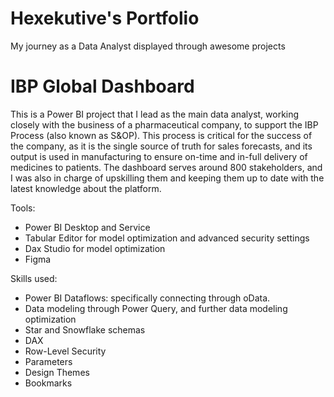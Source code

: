 # Hexekutive's Portfolio
My journey as a Data Analyst displayed through awesome projects

# IBP Global Dashboard

This is a Power BI project that I lead as the main data analyst, working closely with the business of a pharmaceutical company, to support the IBP Process (also known as S&OP). This process is critical for the success of the company, as it is the single source of truth for sales forecasts, and its output is used in manufacturing to ensure on-time and in-full delivery of medicines to patients. The dashboard serves around 800 stakeholders, and I was also in charge of upskilling them and keeping them up to date with the latest knowledge about the platform.

Tools:

* Power BI Desktop and Service
* Tabular Editor for model optimization and advanced security settings
* Dax Studio for model optimization
* Figma

Skills used:

* Power BI Dataflows: specifically connecting through oData.
* Data modeling through Power Query, and further data modeling optimization
* Star and Snowflake schemas
* DAX
* Row-Level Security
* Parameters
* Design Themes
* Bookmarks
